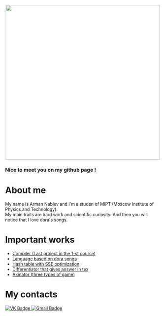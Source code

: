 <!--
**armanincredible/armanincredible** is a ✨ _special_ ✨ repository because its `README.md` (this file) appears on your GitHub profile.

Here are some ideas to get you started:

- 🔭 I’m currently working on ...
- 🌱 I’m currently learning ...
- 👯 I’m looking to collaborate on ...
- 🤔 I’m looking for help with ...
- 💬 Ask me about ...
- 📫 How to reach me: ...
- 😄 Pronouns: ...
- ⚡ Fun fact: ...
-->

<div id="header" align="center">
  <img src="https://media.giphy.com/media/l3Ucfk8zqn7NAjLLq/giphy.gif" width="500"/>
</div>

### Nice to meet you on my github page !

# About me
My name is Arman Nabiev and I'm a studen of MIPT (Moscow Institute of Physics and Technology). <br/> 
My main traits are hard work and scientific curiosity. And then you will notice that I love dora's songs.

# Important works
+ [Compiler (Last project in the 1-st course)](https://github.com/armanincredible/Compiler)    <br/>
+ [Language based on dora songs](https://github.com/armanincredible/Language)                  <br/>
+ [Hash table with SSE optimization](https://github.com/armanincredible/HashTableWithOpt)      <br/>
+ [Differentiator that gives answer in tex](https://github.com/armanincredible/differentiator) <br/>
+ [Akinator (three types of game)](https://github.com/armanincredible/akinator)                <br/>

# My contacts
<div id="badges">
  <a href="https://vk.com/energyfluctuation">
    <img src="https://img.shields.io/badge/Vkontakte-blue?style=for-the-badge&logo=vk&logoColor=white" alt="VK Badge"/>
  </a>
  <a href="https://write_me_here->nabiev.aa@phystech.edu">
    <img src="https://img.shields.io/badge/Gmail-red?style=for-the-badge&logo=gmail&logoColor=white" alt="Gmail Badge"/>
  </a>
</div>
